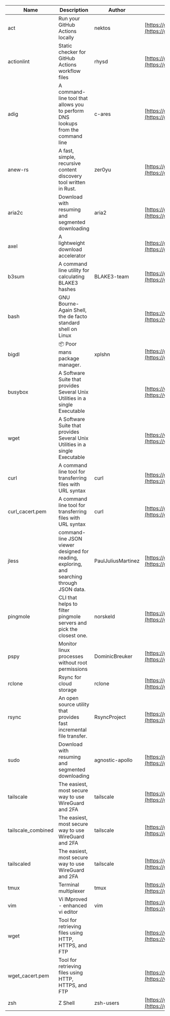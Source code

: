 | Name | Description | Author | WebURL | Repository | Stars | Version | Updated | Size | SHA256SUM | B3SUM | Source | Language | License |
| ---- | ----------- | ------ | ------ | ---------- | ----- | ------- | ------- | ---- | --- | ------|------ | -------- | ------- |
| act | Run your GitHub Actions locally | nektos | [https://github.com/nektos/act](https://github.com/nektos/act) | [https://github.com/nektos/act](https://github.com/nektos/act) | 52216 | v0.2.64 | 2024-07-11T14:29:34Z |  | 0a8c17b2b3208f327d5b0cd9c94910312f223f58905eba8a664f89bc28c493cd | cbab1cc80aaa8066aabb9d01534dc1d34cba475e6cb3679d520b8f98fbcb6d8e | https://bin.ajam.dev/arm64_v8a_Android/act | Go | MIT License |
| actionlint | Static checker for GitHub Actions workflow files | rhysd | [https://github.com/rhysd/actionlint](https://github.com/rhysd/actionlint) | [https://github.com/rhysd/actionlint](https://github.com/rhysd/actionlint) | 2574 | v1.7.1 | 2024-07-02T09:12:41Z |  | 0a8c17b2b3208f327d5b0cd9c94910312f223f58905eba8a664f89bc28c493cd | cbab1cc80aaa8066aabb9d01534dc1d34cba475e6cb3679d520b8f98fbcb6d8e | https://bin.ajam.dev/arm64_v8a_Android/actionlint | Go | MIT License |
| adig | A command-line tool that allows you to perform DNS lookups from the command line | c-ares | [https://github.com/c-ares/c-ares](https://github.com/c-ares/c-ares) | [https://github.com/c-ares/c-ares](https://github.com/c-ares/c-ares) | 1806 | v1.32.1 | 2024-07-10T13:02:03Z |  | 8841875037cc939f1987e7533aa542c0dfadcfee5b85db6582f9bf05c2d2069d | 4e5b8e492df672c417323e49ee8d34e70c8af51b4b3b92f0403f9d05652d9994 | https://bin.ajam.dev/arm64_v8a_Android/adig | C | MIT License |
| anew-rs | A fast, simple, recursive content discovery tool written in Rust. | zer0yu | [https://github.com/zer0yu/anew](https://github.com/zer0yu/anew) | [https://github.com/zer0yu/anew](https://github.com/zer0yu/anew) | 12 | v0.1.0 | 2024-05-08T12:29:15Z |  | 4398ef8f62aaff8169bae9ee6c86e1ac35191b4f1bd5464ea7c95aec8c33598d | 41c00fbad0a78bebc8700edfbd5cec1b6c49f8b9d44ce39e5d17393a7ac5ae6d | https://bin.ajam.dev/arm64_v8a_Android/anew-rs | Rust | MIT License |
| aria2c | Download with resuming and segmented downloading | aria2 | [https://github.com/aria2/aria2](https://github.com/aria2/aria2) | [https://github.com/aria2/aria2](https://github.com/aria2/aria2) | 34193 | release-1.37.0 | 2024-06-30T12:47:39Z |  | 87fe9c669ca80a411364c3a3f94bbbc7ae4f0d06e7150d56f6fa63a8b9894fc5 | 1488402fda590685015d91cc25e08f424be59320f9162b15036447eab37eac2f | https://bin.ajam.dev/arm64_v8a_Android/aria2c | C++ | GNU General Public License v2.0 |
| axel | A lightweight download accelerator |  | [https://github.com/axel/axel](https://github.com/axel/axel) | [https://github.com/axel/axel](https://github.com/axel/axel) |  |  |  |  | 0fa350dce2be93e91a5502fdc97c3411811a00a1601cb65dc8a3bec906c00d04 | 9ac4517618a8c7f057ec37ad91424ee95ce15209319541501b09ac4b7fb533ee | https://bin.ajam.dev/arm64_v8a_Android/axel |  |  |
| b3sum | A command line utility for calculating BLAKE3 hashes | BLAKE3-team | [https://github.com/BLAKE3-team/BLAKE3](https://github.com/BLAKE3-team/BLAKE3) | [https://github.com/BLAKE3-team/BLAKE3](https://github.com/BLAKE3-team/BLAKE3) | 4936 | 1.5.1 | 2024-07-11T11:29:05Z |  | 244584dfb2f9a36e51ff1e85a31d2fd56c1085918e171346c91d7518552d4dca | 6dbae4bb2a7b853915867e345576bc8287cf89a5ccac85e23afc1e54164ee9b5 | https://bin.ajam.dev/arm64_v8a_Android/b3sum | Assembly | Apache License 2.0 |
| bash | GNU Bourne-Again Shell, the de facto standard shell on Linux |  | [https://www.bash.ws/](https://www.bash.ws/) | []() |  |  |  |  | e32e3771844a60684333e8365abaf29bd5725fe2ee57f91a8f18e4de2c42b588 | 0f549a7937ff3a6cb473e40f14ac4eb9927ccfe82e30f3d5b1a15d8e07833fbf | https://bin.ajam.dev/arm64_v8a_Android/bash |  |  |
| bigdl | 📦 Poor mans package manager. | xplshn | [https://github.com/xplshn/bigdl](https://github.com/xplshn/bigdl) | [https://github.com/xplshn/bigdl](https://github.com/xplshn/bigdl) | 8 | 1.6.9 | 2024-07-11T16:20:15Z |  | c5047fc6877fbcfff8d23f40fb31bf3fc996ddc9bda4a52d8184682d64c23271 | deff3968b1715730ad2a8debbcf54b082495f4262abc057dc42adf25fb6b2ca0 | https://bin.ajam.dev/arm64_v8a_Android/bigdl | Go | Other |
| busybox | A Software Suite that provides Several Unix Utilities in a single Executable |  | [https://www.busybox.net/](https://www.busybox.net/) | []() |  |  |  |  | 5dfd13f45846960aa9fbe11557e7ae38afecd656077048cb7f6c1065fdd64444 | 52e1652b9ed45b2852b123a43c7ee6f094e242963c099411e35d9c6f3279e199 | https://bin.ajam.dev/arm64_v8a_Android/busybox |  |  |
| wget | A Software Suite that provides Several Unix Utilities in a single Executable |  | [https://www.busybox.net/](https://www.busybox.net/) | []() |  |  |  |  | 02f8e4fd6ee1eadca6e0b2e97e864024f09ce3101b426e05b7338bf509931838 | bb2d7f66bae928ab9ca16addfb8734d7d082a1d24bb07eb92d33b559a7f30b94 | https://bin.ajam.dev/arm64_v8a_Android/wget |  |  |
| curl | A command line tool for transferring files with URL syntax | curl | [https://github.com/curl/curl](https://github.com/curl/curl) | [https://github.com/curl/curl](https://github.com/curl/curl) | 34842 | curl-8_8_0 | 2024-07-11T15:42:45Z |  | 1bf458412568e134a4514f5e170a328d11091e071c7110955c9884ed87972ac9 | 6d0555aeb5ca558f5226d5979ee2a5cacb71e20660645f7392e9beebfa0f7687 | https://bin.ajam.dev/arm64_v8a_Android/curl | C | Other |
| curl_cacert.pem | A command line tool for transferring files with URL syntax | curl | [https://github.com/curl/curl](https://github.com/curl/curl) | [https://github.com/curl/curl](https://github.com/curl/curl) | 34842 | curl-8_8_0 | 2024-07-11T15:42:45Z |  | 1bf458412568e134a4514f5e170a328d11091e071c7110955c9884ed87972ac9 | d0993af134271f1511e1b5f01a2bfe216d4bf22d8c5d0f9cd60f9f6b9626d65e | https://bin.ajam.dev/arm64_v8a_Android/curl_cacert.pem | C | Other |
| jless | command-line JSON viewer designed for reading, exploring, and searching through JSON data. | PaulJuliusMartinez | [https://github.com/PaulJuliusMartinez/jless](https://github.com/PaulJuliusMartinez/jless) | [https://github.com/PaulJuliusMartinez/jless](https://github.com/PaulJuliusMartinez/jless) | 4612 | v0.9.0 | 2024-06-01T20:34:10Z |  | 23718272c685d8f0d085e22aaefb39acae91d95936011e8c8512443c9d140796 | 90d9e869047e75d2b8be16ffd3e0bcf8942704be311cbcf5c963d2573a66270d | https://bin.ajam.dev/arm64_v8a_Android/jless | Rust | MIT License |
| pingmole | CLI that helps to filter pingmole servers and pick the closest one. | norskeld | [https://github.com/norskeld/pingmole](https://github.com/norskeld/pingmole) | [https://github.com/norskeld/pingmole](https://github.com/norskeld/pingmole) | 4 |  | 2024-04-16T11:28:34Z |  | d100ec79314586f271d0cff170eee8c1018ba81ad7820840558854cd190c94b6 | c867315bd673cf93077c963359f97d91b8a2e3c267a28dff86560886c94d88c5 | https://bin.ajam.dev/arm64_v8a_Android/pingmole | Rust | MIT License |
| pspy | Monitor linux processes without root permissions | DominicBreuker | [https://github.com/DominicBreuker/pspy](https://github.com/DominicBreuker/pspy) | [https://github.com/DominicBreuker/pspy](https://github.com/DominicBreuker/pspy) | 4746 | v1.2.1 | 2023-01-17T21:09:22Z |  | bb1352910c94134dd84e6acc1db03d3fd6ba4b72feec9bfe3a86b1f4dd32fbc8 | e59533ce3537473836963b0b2ef78ff3f150df3a4da282edfc3ad2ae6097efc5 | https://bin.ajam.dev/arm64_v8a_Android/pspy | Go | GNU General Public License v3.0 |
| rclone | Rsync for cloud storage | rclone | [https://github.com/rclone/rclone](https://github.com/rclone/rclone) | [https://github.com/rclone/rclone](https://github.com/rclone/rclone) | 45068 | v1.67.0 | 2024-07-10T14:44:43Z |  | dc308509d22d57bb190d3ec8921f432fa6322a7118035f7be734eac4f03a690b | 68ef630fccc072c29a11832d04cac23da135bc6dcca8fe7c81dcd773b4550157 | https://bin.ajam.dev/arm64_v8a_Android/rclone | Go | MIT License |
| rsync | An open source utility that provides fast incremental file transfer. | RsyncProject | [https://github.com/WayneD/rsync](https://github.com/WayneD/rsync) | [https://github.com/WayneD/rsync](https://github.com/WayneD/rsync) | 2514 | v3.3.0 | 2024-07-06T04:30:43Z |  | fcb386bd955ae68829b8d72b48d7c207bd825a20fa242154a442d2788e10ec56 | 7eb41272790f514550f1bb741a44a0f858e811b2706973b32a3b725d4cb4514e | https://bin.ajam.dev/arm64_v8a_Android/rsync | C | Other |
| sudo | Download with resuming and segmented downloading | agnostic-apollo | [https://github.com/agnostic-apollo/sudo](https://github.com/agnostic-apollo/sudo) | [https://github.com/agnostic-apollo/sudo](https://github.com/agnostic-apollo/sudo) | 82 | v0.2.0 | 2021-04-10T21:03:10Z |  | 9e56787b3ca489a9eb9e3a64f54944aa92c728d18576972ef7ef6bb10ca6462c | 261a7ec6cf5ed2fbc82f8128f2583eda7faeb8939b9e08143046f0b046e504ae | https://bin.ajam.dev/arm64_v8a_Android/sudo | Shell | MIT License |
| tailscale | The easiest, most secure way to use WireGuard and 2FA | tailscale | [https://github.com/tailscale/tailscale](https://github.com/tailscale/tailscale) | [https://github.com/tailscale/tailscale](https://github.com/tailscale/tailscale) | 17605 | v1.68.2 | 2024-07-11T16:01:38Z |  | 0957b365ce87dde24f726d48346f6ca89e345cf8bad21122547408a8e00ad047 | 0a2fb24c0fb0731b43c254d783d4c45a11867bee78dcc7559b8be97497018ca2 | https://bin.ajam.dev/arm64_v8a_Android/tailscale | Go | BSD 3-Clause New or Revised License |
| tailscale_combined | The easiest, most secure way to use WireGuard and 2FA | tailscale | [https://github.com/tailscale/tailscale](https://github.com/tailscale/tailscale) | [https://github.com/tailscale/tailscale](https://github.com/tailscale/tailscale) | 17605 | v1.68.2 | 2024-07-11T16:01:38Z |  | 3c364ce5c08090f9f0d7511c2c8266c556d7b576700721b842ec735617d483d9 | 57a09e13f57db0650c060f22991d5518a40ec739a377171477921b4498b1c521 | https://bin.ajam.dev/arm64_v8a_Android/tailscale_combined | Go | BSD 3-Clause New or Revised License |
| tailscaled | The easiest, most secure way to use WireGuard and 2FA | tailscale | [https://github.com/tailscale/tailscale](https://github.com/tailscale/tailscale) | [https://github.com/tailscale/tailscale](https://github.com/tailscale/tailscale) | 17605 | v1.68.2 | 2024-07-11T16:01:38Z |  | 0957b365ce87dde24f726d48346f6ca89e345cf8bad21122547408a8e00ad047 | c5658e0cfdd86e33e1db225f3e8f4bafe47dddae1221ae2246e2e035a60bdc40 | https://bin.ajam.dev/arm64_v8a_Android/tailscaled | Go | BSD 3-Clause New or Revised License |
| tmux | Terminal multiplexer | tmux | [https://github.com/tmux/tmux](https://github.com/tmux/tmux) | [https://github.com/tmux/tmux](https://github.com/tmux/tmux) | 33797 | 3.4 | 2024-07-10T20:20:49Z |  | ecb58d647cd2c4940b2152523efa6ebabd896f7bc776b4f5de9000ebc348ba59 | ea4bf3c57066a4b2b1fbfc3ccd53811ecdf96f786cb979315f15e16202f9698d | https://bin.ajam.dev/arm64_v8a_Android/tmux | C | Other |
| vim | Vi IMproved - enhanced vi editor | vim | [https://github.com/vim/vim](https://github.com/vim/vim) | [https://github.com/vim/vim](https://github.com/vim/vim) | 35597 | v9.1.0558 | 2024-07-11T16:21:48Z |  | f29af13d962be8bf5b5cf4866497c6f8156669e43332a8401491a2547dd48a90 | 426b8f4fbbaa3c93698129e223905475dc0ff2f44c6138e81192b0eda06f3524 | https://bin.ajam.dev/arm64_v8a_Android/vim | Vim Script | Vim License |
| wget | Tool for retrieving files using HTTP, HTTPS, and FTP |  | [https://www.gnu.org/software/wget/](https://www.gnu.org/software/wget/) | []() |  |  |  |  | 02f8e4fd6ee1eadca6e0b2e97e864024f09ce3101b426e05b7338bf509931838 | bb2d7f66bae928ab9ca16addfb8734d7d082a1d24bb07eb92d33b559a7f30b94 | https://bin.ajam.dev/arm64_v8a_Android/wget |  |  |
| wget_cacert.pem | Tool for retrieving files using HTTP, HTTPS, and FTP |  | [https://www.gnu.org/software/wget/](https://www.gnu.org/software/wget/) | []() |  |  |  |  | 1bf458412568e134a4514f5e170a328d11091e071c7110955c9884ed87972ac9 | d0993af134271f1511e1b5f01a2bfe216d4bf22d8c5d0f9cd60f9f6b9626d65e | https://bin.ajam.dev/arm64_v8a_Android/wget_cacert.pem |  |  |
| zsh | Z Shell | zsh-users | [https://github.com/zsh-users/zsh](https://github.com/zsh-users/zsh) | [https://github.com/zsh-users/zsh](https://github.com/zsh-users/zsh) | 3538 | zsh-5.9 | 2024-07-04T03:01:37Z |  | deab51c4a78d775fc21dfa9c59bc92727103b65b4b70ef419673546318342b64 | 9d184c3482f15021494ee12ec0641ecbf00830d9264bf08df7f95b7802252535 | https://bin.ajam.dev/arm64_v8a_Android/zsh | C | Other |
